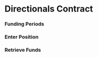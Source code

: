 # Directionals Contract





### Funding Periods&#x20;

### Enter Position

### Retrieve Funds&#x20;





###
